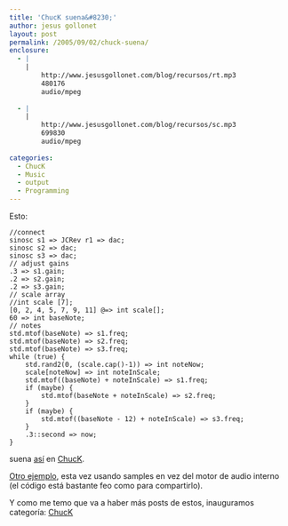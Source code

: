 ```yaml
---
title: 'ChucK suena&#8230;'
author: jesus gollonet
layout: post
permalink: /2005/09/02/chuck-suena/
enclosure:
  - |
    |
        http://www.jesusgollonet.com/blog/recursos/rt.mp3
        480176
        audio/mpeg
        
  - |
    |
        http://www.jesusgollonet.com/blog/recursos/sc.mp3
        699830
        audio/mpeg
        
categories:
  - ChucK
  - Music
  - output
  - Programming
---
```

Esto:

    
    //connect
    sinosc s1 => JCRev r1 => dac;
    sinosc s2 => dac;
    sinosc s3 => dac;
    // adjust gains
    .3 => s1.gain;
    .2 => s2.gain;
    .2 => s3.gain;
    // scale array 
    //int scale [7];
    [0, 2, 4, 5, 7, 9, 11] @=> int scale[];
    60 => int baseNote;
    // notes
    std.mtof(baseNote) => s1.freq;
    std.mtof(baseNote) => s2.freq;
    std.mtof(baseNote) => s3.freq;
    while (true) {
    	std.rand2(0, (scale.cap()-1)) => int noteNow;
    	scale[noteNow] => int noteInScale;
    	std.mtof((baseNote) + noteInScale) => s1.freq;
    	if (maybe) {
    		std.mtof(baseNote + noteInScale) => s2.freq;
    	} 
    	if (maybe) {
    		std.mtof((baseNote - 12) + noteInScale) => s3.freq;
    	}
    	.3::second => now;
    }
    
    

suena [así][1] en [ChucK][2].

[Otro ejemplo][3], esta vez usando samples en vez del motor de audio interno (el código está bastante feo como para compartirlo).

Y como me temo que va a haber más posts de estos, inauguramos categoría: [ChucK][4]

 [1]: http://www.jesusgollonet.com/blog/recursos/sc.mp3 "Oír archivo mp3"
 [2]: http://chuck.cs.princeton.edu/ "Concurrent, On-the-fly Audio Programming Language "
 [3]: http://www.jesusgollonet.com/blog/recursos/rt.mp3 "Oír archivo mp3"
 [4]: http://www.jesusgollonet.com/blog/index.php?cat=28 "Ver todos los posts sobre ChucK en este blog"